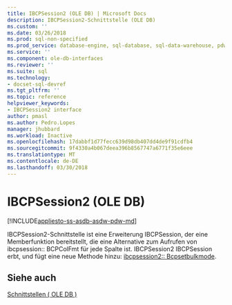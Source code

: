 ```yaml
---
title: IBCPSession2 (OLE DB) | Microsoft Docs
description: IBCPSession2-Schnittstelle (OLE DB)
ms.custom: ''
ms.date: 03/26/2018
ms.prod: sql-non-specified
ms.prod_service: database-engine, sql-database, sql-data-warehouse, pdw
ms.service: ''
ms.component: ole-db-interfaces
ms.reviewer: ''
ms.suite: sql
ms.technology:
- docset-sql-devref
ms.tgt_pltfrm: ''
ms.topic: reference
helpviewer_keywords:
- IBCPSession2 interface
author: pmasl
ms.author: Pedro.Lopes
manager: jhubbard
ms.workload: Inactive
ms.openlocfilehash: 17dabbf1d77fecc639d98db407dd4de9f91cdfb4
ms.sourcegitcommit: 9f4330a4b067deea396b8567747a6771f35e6eee
ms.translationtype: MT
ms.contentlocale: de-DE
ms.lasthandoff: 03/30/2018
---
```

# <a name="ibcpsession2-ole-db"></a>IBCPSession2 (OLE DB)
[!INCLUDE[appliesto-ss-asdb-asdw-pdw-md](../../../includes/appliesto-ss-asdb-asdw-pdw-md.md)]

  IBCPSession2-Schnittstelle ist eine Erweiterung IBCPSession, der eine Memberfunktion bereitstellt, die eine Alternative zum Aufrufen von ibcpsession:: BCPColFmt für jede Spalte ist.  IBCPSession2 IBCPSession erbt, und fügt eine neue Methode hinzu: [ibcpsession2:: Bcpsetbulkmode](../../oledb/ole-db-interfaces/ibcpsession2-bcpsetbulkmode.md).  
  
## <a name="see-also"></a>Siehe auch  
 [Schnittstellen &#40; OLE DB &#41;](../../oledb/ole-db-interfaces/oledb-driver-for-sql-server-ole-db-interfaces.md)
  
  
